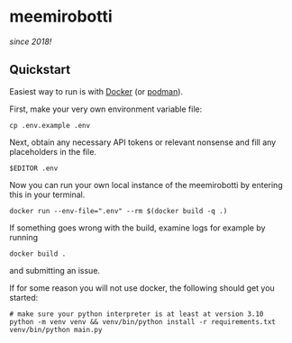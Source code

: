 # meemirobotti
_since 2018!_

## Quickstart

Easiest way to run is with [Docker](https://www.docker.com/) (or [podman](https://podman.io/)).

First, make your very own environment variable file:

    cp .env.example .env

Next, obtain any necessary API tokens or relevant nonsense and fill any placeholders in the file.

    $EDITOR .env

Now you can run your own local instance of the meemirobotti by entering this in your terminal.

    docker run --env-file=".env" --rm $(docker build -q .)

If something goes wrong with the build, examine logs for example by running

    docker build .

and submitting an issue.

If for some reason you will not use docker, the following should get you started:

    # make sure your python interpreter is at least at version 3.10
    python -m venv venv && venv/bin/python install -r requirements.txt
    venv/bin/python main.py

